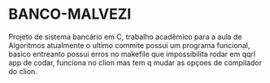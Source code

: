 # BANCO-MALVEZI
Projeto de sistema bancário em C, trabalho acadêmico para a aula de Algoritmos 
atualmente o ultimo commite possui um programa funcional, basico entreanto possui erros no makefile que impossibilita rodar em qqrl app de codar, funciona no clion mas tem q mudar as opçoes de compilador do clion.
